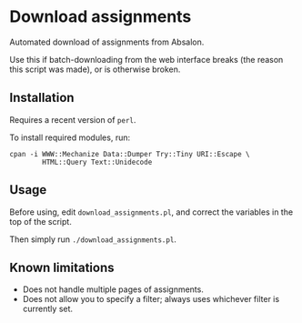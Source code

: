 # Download assignments

Automated download of assignments from Absalon.

Use this if batch-downloading from the web interface breaks (the reason this script was made),
or is otherwise broken.

## Installation

Requires a recent version of `perl`.

To install required modules, run:

    cpan -i WWW::Mechanize Data::Dumper Try::Tiny URI::Escape \
            HTML::Query Text::Unidecode

## Usage

Before using, edit `download_assignments.pl`, and correct the variables in the
top of the script.

Then simply run `./download_assignments.pl`.

## Known limitations

* Does not handle multiple pages of assignments.
* Does not allow you to specify a filter; always uses whichever filter is
  currently set.
